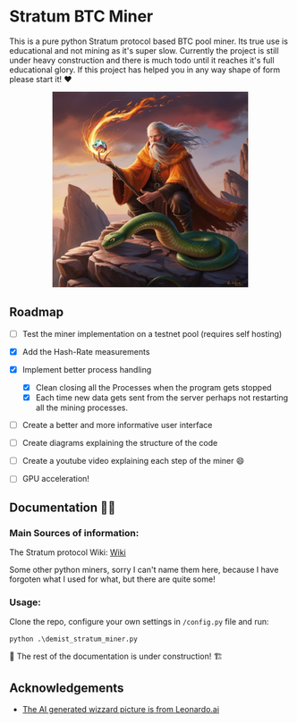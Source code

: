 
# Stratum BTC Miner

This is a pure python Stratum protocol based BTC pool miner. Its true use is educational and not mining as it's super slow. Currently the project is still under heavy construction and there is much todo until it reaches it's full educational glory. If this project has helped you in any way shape of form please start it! ♥

<p align="center">
  <img width=350 height=350 src="https://github.com/B-aublys/stratum_btc_miner/blob/main/picture/Leonardo_Phoenix_A_wispybearded_fire_wizard_with_a_fieryorange_1%20smaller.jpg">
</p>

## Roadmap

* [ ]  Test the miner implementation on a testnet pool (requires self hosting)
* [x]  Add the Hash-Rate measurements
* [x]  Implement better process handling
    * [x]  Clean closing all the Processes when the program gets stopped
    * [x]  Each time new data gets sent from the server perhaps not restarting all the mining processes.
* [ ]  Create a better and more informative user interface
* [ ]  Create diagrams explaining the structure of the code
* [ ]  Create a youtube video explaining each step of the miner 😄
* [ ]  GPU acceleration!




## Documentation 👷‍♂️

### Main Sources of information:

The Stratum protocol Wiki: [Wiki](https://en.bitcoin.it/wiki/Stratum_mining_protocol#mining.notify)

Some other python miners, sorry I can't name them here, because I have forgoten what I used for what, but there are quite some!

### Usage:

Clone the repo, configure your own settings in `/config.py` file and run:

    python .\demist_stratum_miner.py

🚧 The rest of the documentation is under construction! 🏗



## Acknowledgements

 - [The AI generated wizzard picture is from Leonardo.ai](https://leonardo.ai/)


